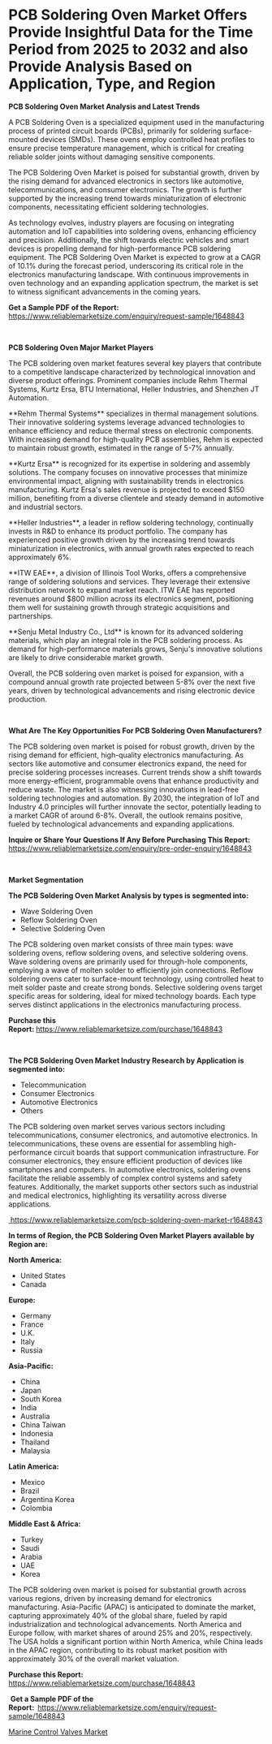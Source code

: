 <p><h1>PCB Soldering Oven Market Offers Provide Insightful Data for the Time Period from 2025 to 2032 and also Provide Analysis Based on Application, Type, and Region</h1></p><p><strong>PCB Soldering Oven Market Analysis and Latest Trends</strong></p>
<p><p>A PCB Soldering Oven is a specialized equipment used in the manufacturing process of printed circuit boards (PCBs), primarily for soldering surface-mounted devices (SMDs). These ovens employ controlled heat profiles to ensure precise temperature management, which is critical for creating reliable solder joints without damaging sensitive components.</p><p>The PCB Soldering Oven Market is poised for substantial growth, driven by the rising demand for advanced electronics in sectors like automotive, telecommunications, and consumer electronics. The growth is further supported by the increasing trend towards miniaturization of electronic components, necessitating efficient soldering technologies. </p><p>As technology evolves, industry players are focusing on integrating automation and IoT capabilities into soldering ovens, enhancing efficiency and precision. Additionally, the shift towards electric vehicles and smart devices is propelling demand for high-performance PCB soldering equipment. The PCB Soldering Oven Market is expected to grow at a CAGR of 10.1% during the forecast period, underscoring its critical role in the electronics manufacturing landscape. With continuous improvements in oven technology and an expanding application spectrum, the market is set to witness significant advancements in the coming years.</p></p>
<p><strong>Get a Sample PDF of the Report:&nbsp;</strong> <a href="https://www.reliablemarketsize.com/enquiry/request-sample/1648843?utm_campaign=2015&utm_medium=2&utm_source=Github&utm_content=ia&utm_term=18022025&utm_id=pcb-soldering-oven">https://www.reliablemarketsize.com/enquiry/request-sample/1648843</a></p>
<p>&nbsp;</p>
<p><strong>PCB Soldering Oven Major Market Players</strong></p>
<p><p>The PCB soldering oven market features several key players that contribute to a competitive landscape characterized by technological innovation and diverse product offerings. Prominent companies include Rehm Thermal Systems, Kurtz Ersa, BTU International, Heller Industries, and Shenzhen JT Automation.</p><p>**Rehm Thermal Systems** specializes in thermal management solutions. Their innovative soldering systems leverage advanced technologies to enhance efficiency and reduce thermal stress on electronic components. With increasing demand for high-quality PCB assemblies, Rehm is expected to maintain robust growth, estimated in the range of 5-7% annually.</p><p>**Kurtz Ersa** is recognized for its expertise in soldering and assembly solutions. The company focuses on innovative processes that minimize environmental impact, aligning with sustainability trends in electronics manufacturing. Kurtz Ersa's sales revenue is projected to exceed $150 million, benefiting from a diverse clientele and steady demand in automotive and industrial sectors.</p><p>**Heller Industries**, a leader in reflow soldering technology, continually invests in R&D to enhance its product portfolio. The company has experienced positive growth driven by the increasing trend towards miniaturization in electronics, with annual growth rates expected to reach approximately 6%.</p><p>**ITW EAE**, a division of Illinois Tool Works, offers a comprehensive range of soldering solutions and services. They leverage their extensive distribution network to expand market reach. ITW EAE has reported revenues around $800 million across its electronics segment, positioning them well for sustaining growth through strategic acquisitions and partnerships.</p><p>**Senju Metal Industry Co., Ltd** is known for its advanced soldering materials, which play an integral role in the PCB soldering process. As demand for high-performance materials grows, Senju's innovative solutions are likely to drive considerable market growth.</p><p>Overall, the PCB soldering oven market is poised for expansion, with a compound annual growth rate projected between 5-8% over the next five years, driven by technological advancements and rising electronic device production.</p></p>
<p>&nbsp;</p>
<p><strong>What Are The Key Opportunities For PCB Soldering Oven Manufacturers?</strong></p>
<p><p>The PCB soldering oven market is poised for robust growth, driven by the rising demand for efficient, high-quality electronics manufacturing. As sectors like automotive and consumer electronics expand, the need for precise soldering processes increases. Current trends show a shift towards more energy-efficient, programmable ovens that enhance productivity and reduce waste. The market is also witnessing innovations in lead-free soldering technologies and automation. By 2030, the integration of IoT and Industry 4.0 principles will further innovate the sector, potentially leading to a market CAGR of around 6-8%. Overall, the outlook remains positive, fueled by technological advancements and expanding applications.</p></p>
<p><strong>Inquire or Share Your Questions If Any Before Purchasing This Report:</strong> <a href="https://www.reliablemarketsize.com/enquiry/pre-order-enquiry/1648843?utm_campaign=2015&utm_medium=2&utm_source=Github&utm_content=ia&utm_term=18022025&utm_id=pcb-soldering-oven">https://www.reliablemarketsize.com/enquiry/pre-order-enquiry/1648843</a></p>
<p>&nbsp;</p>
<p><strong>Market Segmentation</strong></p>
<p><strong>The PCB Soldering Oven Market Analysis by types is segmented into:</strong></p>
<p><ul><li>Wave Soldering Oven</li><li>Reflow Soldering Oven</li><li>Selective Soldering Oven</li></ul></p>
<p><p>The PCB soldering oven market consists of three main types: wave soldering ovens, reflow soldering ovens, and selective soldering ovens. Wave soldering ovens are primarily used for through-hole components, employing a wave of molten solder to efficiently join connections. Reflow soldering ovens cater to surface-mount technology, using controlled heat to melt solder paste and create strong bonds. Selective soldering ovens target specific areas for soldering, ideal for mixed technology boards. Each type serves distinct applications in the electronics manufacturing process.</p></p>
<p><strong>Purchase this Report:&nbsp;</strong><a href="https://www.reliablemarketsize.com/purchase/1648843?utm_campaign=2015&utm_medium=2&utm_source=Github&utm_content=ia&utm_term=18022025&utm_id=pcb-soldering-oven">https://www.reliablemarketsize.com/purchase/1648843</a></p>
<p>&nbsp;</p>
<p><strong>The PCB Soldering Oven Market Industry Research by Application is segmented into:</strong></p>
<p><ul><li>Telecommunication</li><li>Consumer Electronics</li><li>Automotive Electronics</li><li>Others</li></ul></p>
<p><p>The PCB soldering oven market serves various sectors including telecommunications, consumer electronics, and automotive electronics. In telecommunications, these ovens are essential for assembling high-performance circuit boards that support communication infrastructure. For consumer electronics, they ensure efficient production of devices like smartphones and computers. In automotive electronics, soldering ovens facilitate the reliable assembly of complex control systems and safety features. Additionally, the market supports other sectors such as industrial and medical electronics, highlighting its versatility across diverse applications.</p></p>
<p><a href="https://www.reliablemarketsize.com/pcb-soldering-oven-market-r1648843?utm_campaign=2015&utm_medium=2&utm_source=Github&utm_content=ia&utm_term=18022025&utm_id=pcb-soldering-oven">&nbsp;https://www.reliablemarketsize.com/pcb-soldering-oven-market-r1648843</a></p>
<p><strong>In terms of Region, the PCB Soldering Oven Market Players available by Region are:</strong></p>
<p>
    <p> <strong> North America: </strong>
        <ul>
            <li>United States</li>
            <li>Canada</li>
        </ul>
        </p> 
    <p> <strong> Europe: </strong>
        <ul>
            <li>Germany</li>
            <li>France</li>
            <li>U.K.</li>
            <li>Italy</li>
            <li>Russia</li>
        </ul>
        </p> 
    <p> <strong> Asia-Pacific: </strong>
        <ul>
            <li>China</li>
            <li>Japan</li>
            <li>South Korea</li>
            <li>India</li>
            <li>Australia</li>
            <li>China Taiwan</li>
            <li>Indonesia</li>
            <li>Thailand</li>
            <li>Malaysia</li>
        </ul>
        </p> 
    <p> <strong> Latin America: </strong>
        <ul>
            <li>Mexico</li>
            <li>Brazil</li>
            <li>Argentina Korea</li>
            <li>Colombia</li>
        </ul>
        </p> 
    <p> <strong> Middle East & Africa: </strong>
        <ul>
            <li>Turkey</li>
            <li>Saudi</li>
            <li>Arabia</li>
            <li>UAE</li>
            <li>Korea</li>
        </ul>
    </p>
    </p>
<p><p>The PCB soldering oven market is poised for substantial growth across various regions, driven by increasing demand for electronics manufacturing. Asia-Pacific (APAC) is anticipated to dominate the market, capturing approximately 40% of the global share, fueled by rapid industrialization and technological advancements. North America and Europe follow, with market shares of around 25% and 20%, respectively. The USA holds a significant portion within North America, while China leads in the APAC region, contributing to its robust market position with approximately 30% of the overall market valuation.</p></p>
<p><strong>Purchase this Report: </strong><a href="https://www.reliablemarketsize.com/purchase/1648843?utm_campaign=2015&utm_medium=2&utm_source=Github&utm_content=ia&utm_term=18022025&utm_id=pcb-soldering-oven">https://www.reliablemarketsize.com/purchase/1648843</a></p>
<p>&nbsp;<strong>Get a Sample PDF of the Report:&nbsp;&nbsp;</strong><a href="https://www.reliablemarketsize.com/enquiry/request-sample/1648843?utm_campaign=2015&utm_medium=2&utm_source=Github&utm_content=ia&utm_term=18022025&utm_id=pcb-soldering-oven">https://www.reliablemarketsize.com/enquiry/request-sample/1648843</a></p>
<p><strong></strong></p>
<p><p><a href="https://github.com/santosh758595/Market-Research-Report-List-7/blob/main/marine-control-valves-market.md?utm_campaign=2015&utm_medium=2&utm_source=Github&utm_content=ia&utm_term=18022025&utm_id=pcb-soldering-oven">Marine Control Valves Market</a></p></p>